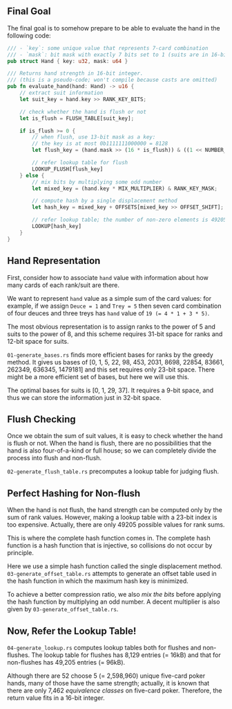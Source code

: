 ## Final Goal

The final goal is to somehow prepare to be able to evaluate the hand in the following code:

```rust
/// - `key`: some unique value that represents 7-card combination
/// - `mask`: bit mask with exactly 7 bits set to 1 (suits are in 16-bit groups)
pub struct Hand { key: u32, mask: u64 }

/// Returns hand strength in 16-bit integer.
/// (this is a pseudo-code; won't compile because casts are omitted)
pub fn evaluate_hand(hand: Hand) -> u16 {
    // extract suit information
    let suit_key = hand.key >> RANK_KEY_BITS;

    // check whether the hand is flush or not
    let is_flush = FLUSH_TABLE[suit_key];

    if is_flush >= 0 {
        // when flush, use 13-bit mask as a key:
        // the key is at most 0b1111111000000 = 8128
        let flush_key = (hand.mask >> (16 * is_flush)) & ((1 << NUMBER_OF_RANKS) - 1);

        // refer lookup table for flush
        LOOKUP_FLUSH[flush_key]
    } else {
        // mix bits by multiplying some odd number
        let mixed_key = (hand.key * MIX_MULTIPLIER) & RANK_KEY_MASK;

        // compute hash by a single displacement method
        let hash_key = mixed_key + OFFSETS[mixed_key >> OFFSET_SHIFT];

        // refer lookup table; the number of non-zero elements is 49205
        LOOKUP[hash_key]
    }
}
```

## Hand Representation

First, consider how to associate `hand` value with information about how many cards of each rank/suit are there.

We want to represent `hand` value as a simple sum of the card values: for example, if we assign `Deuce = 1` and `Trey = 5` then seven card combination of four deuces and three treys has `hand` value of `19 (= 4 * 1 + 3 * 5)`.

The most obvious representation is to assign ranks to the power of 5 and suits to the power of 8, and this scheme requires 31-bit space for ranks and 12-bit space for suits.

`01-generate_bases.rs` finds more efficient bases for ranks by the greedy method. It gives us bases of [0, 1, 5, 22, 98, 453, 2031, 8698, 22854, 83661, 262349, 636345, 1479181] and this set requires only 23-bit space. There might be a more efficient set of bases, but here we will use this.

The optimal bases for suits is [0, 1, 29, 37]. It requires a 9-bit space, and thus we can store the information just in 32-bit space.

## Flush Checking

Once we obtain the sum of suit values, it is easy to check whether the hand is flush or not. When the hand is flush, there are no possibilities that the hand is also four-of-a-kind or full house; so we can completely divide the process into flush and non-flush.

`02-generate_flush_table.rs` precomputes a lookup table for judging flush.

## Perfect Hashing for Non-flush

When the hand is not flush, the hand strength can be computed only by the sum of rank values. However, making a lookup table with a 23-bit index is too expensive. Actually, there are only 49205 possible values for rank sums.

This is where the complete hash function comes in. The complete hash function is a hash function that is injective, so collisions do not occur by principle.

Here we use a simple hash function called the single displacement method. `03-generate_offset_table.rs` attempts to generate an offset table used in the hash function in which the maximum hash key is minimized.

To achieve a better compression ratio, we also *mix the bits* before applying the hash function by multiplying an odd number. A decent multiplier is also given by `03-generate_offset_table.rs`.

## Now, Refer the Lookup Table!

`04-generate_lookup.rs` computes lookup tables both for flushes and non-flushes. The lookup table for flushes has 8,129 entries (= 16kB) and that for non-flushes has 49,205 entries (= 96kB).

Although there are 52 choose 5 (= 2,598,960) unique five-card poker hands, many of those have the same strength; actually, it is known that there are only 7,462 *equivalence classes* on five-card poker. Therefore, the return value fits in a 16-bit integer.
